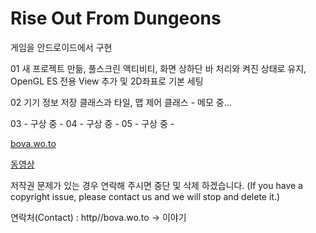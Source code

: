 # Rise Out From Dungeons
 게임을 안드로이드에서 구현
 
01 새 프로젝트 만듦, 풀스크린 액티비티, 화면 상하단 바 처리와 켜진 상태로 유지, OpenGL ES 전용 View 추가 및 2D좌표로 기본 세팅

02 기기 정보 저장 클래스과 타일, 맵 제어 클래스 - 메모 중...

03 - 구상 중 -
04 - 구상 중 -
05 - 구상 중 -


[bova.wo.to](http://bova.wo.to)

[동영상](https://youtu.be/Bs3YEVq6yHk)


  저작권 문제가 있는 경우 연락해 주시면 중단 및 삭제 하겠습니다. (If you have a copyright issue, please contact us and we will stop and delete it.)

연락처(Contact) : http//bova.wo.to -> 이야기
